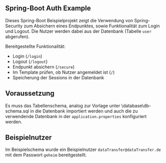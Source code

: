 ## Spring-Boot Auth Example

Dieses Spring-Boot Beispielprojekt zeigt die Verwendung von Spring-Security zum Absichern eines Endpunktes, sowie Funktionalität zum Login und Logout. Die Nutzer werden dabei aus der Datenbank (Tabelle `user` abgerufen).

Bereitgestellte Funktionalität:
* Login (`/login`)
* Logout (`/logout`)
* Endpunkt absichern (`/secure`)
* Im Template prüfen, ob Nutzer angemeldet ist (`/`)
* Speicherung der Sessions in der Datenbank

## Voraussetzung

Es muss das Tabellenschema, analog zur Vorlage unter \database\db-schema.sql in die Datenbank importiert werden und auch die zu verwendende Datenbank in der `application.properties` konfiguriert werden.

## Beispielnutzer

Im Beispielschema wurde ein Beispielnutzer `dataTransfer@dataTransfer.de` mit dem Passwort `geheim` bereitgestellt.



